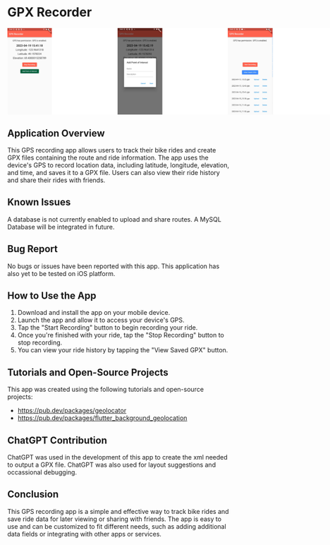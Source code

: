 # GPX Recorder

<div style="display: flex;">
  <img src="./images/gpx_main.png" width="250">
  <img src="./images/gpx_poi.png" width="250">
  <img src="./images/gpx_files.png" width="250">
</div>

## Application Overview

This GPS recording app allows users to track their bike rides and create GPX files containing the route and ride information. The app uses the device's GPS to record location data, including latitude, longitude, elevation, and time, and saves it to a GPX file. Users can also view their ride history and share their rides with friends.

## Known Issues

A database is not currently enabled to upload and share routes. A MySQL Database will be integrated in future.

## Bug Report

No bugs or issues have been reported with this app.
This application has also yet to be tested on iOS platform.

## How to Use the App

1. Download and install the app on your mobile device.
2. Launch the app and allow it to access your device's GPS.
3. Tap the "Start Recording" button to begin recording your ride.
4. Once you're finished with your ride, tap the "Stop Recording" button to stop recording.
5. You can view your ride history by tapping the "View Saved GPX" button.

## Tutorials and Open-Source Projects

This app was created using the following tutorials and open-source projects:

- https://pub.dev/packages/geolocator
- https://pub.dev/packages/flutter_background_geolocation

## ChatGPT Contribution

ChatGPT was used in the development of this app to create the xml needed to output a GPX file. ChatGPT was also used for layout suggestions and occassional debugging.

## Conclusion

This GPS recording app is a simple and effective way to track bike rides and save ride data for later viewing or sharing with friends. The app is easy to use and can be customized to fit different needs, such as adding additional data fields or integrating with other apps or services.